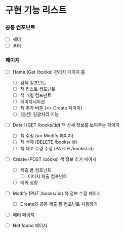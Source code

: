 # 구현 기능 리스트

### 공통 컴포넌트

- [ ] 헤더
- [ ] 푸터
 
### 페이지

- [ ] Home (Get /books)
  관리자 페이지 홈
  - [ ] 검색 컴포넌트
  - [ ] 책 리스트 컴포넌트
  - [ ] 책 개별 컴포넌트
  - [ ] 페이지네이션
  - [ ] 책 추가 버튼 (=> Create 페이지)
  - [ ] (옵션) 일괄처리 기능

- [ ] Detail (GET /books/:id)
  책 상세 정보를 보여주는 페이지
  - [ ] 책 수정 (=> Modify 페이지)
  - [ ] 책 삭제 (DELETE /books/:id)
  - [ ] 책 재고 수량 수정 (PATCH /books/:id)

- [ ] Create (POST /books)
  책 정보 추가 페이지
  - [ ] 제출 폼 컴포넌트
    - [ ] 이미지 제출 컴포넌트
  - [ ] 예외 상황

- [ ] Modify (PUT /books/:id)
  책 정보 수정 페이지
  - [ ] Create와 공통 제출 폼 컴포넌트 사용하기

- [ ] 에러 페이지

- [ ] Not found 페이지
